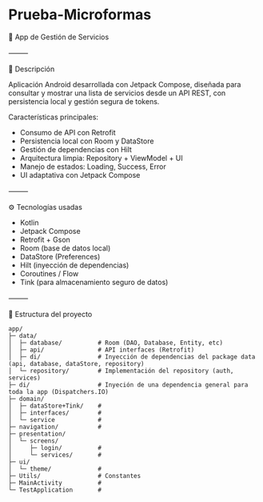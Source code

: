 # Prueba-Microformas

📱 App de Gestión de Servicios

⸻

📝 Descripción

Aplicación Android desarrollada con Jetpack Compose, diseñada para consultar y mostrar una lista de servicios desde un API REST, con persistencia local y gestión segura de tokens.

Características principales:
 - Consumo de API con Retrofit
 - Persistencia local con Room y DataStore
 - Gestión de dependencias con Hilt
 - Arquitectura limpia: Repository + ViewModel + UI
 - Manejo de estados: Loading, Success, Error
 - UI adaptativa con Jetpack Compose

⸻

⚙ Tecnologías usadas
 - Kotlin
 - Jetpack Compose
 - Retrofit + Gson
 - Room (base de datos local)
 - DataStore (Preferences)
 - Hilt (inyección de dependencias)
 - Coroutines / Flow
 - Tink (para almacenamiento seguro de datos)

⸻

📂 Estructura del proyecto

```
app/
├─ data/
│  ├─ database/          # Room (DAO, Database, Entity, etc)
│  ├─ api/               # API interfaces (Retrofit)
│  ├─ di/                # Inyección de dependencias del package data (api, database, dataStore, repository)
│  └─ repository/        # Implementación del repository (auth, services)
├─ di/                   # Inyeción de una dependencia general para toda la app (Dispatchers.IO)
├─ domain/
│  ├─ dataStore+Tink/    #
│  ├─ interfaces/        # 
│  └─ service            # 
├─ navigation/           #
├─ presentation/
│  └─ screens/
│     ├─ login/          # 
│     └─ services/       # 
├─ ui/
│  └─ theme/             # 
├─ Utils/                # Constantes
├─ MainActivity          # 
└─ TestApplication       # 
```
